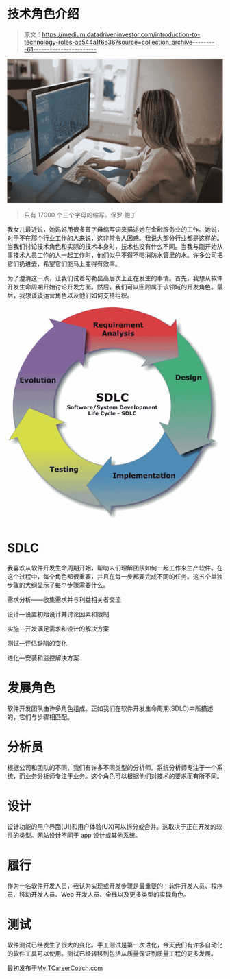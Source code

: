# 技术角色介绍

> 原文：<https://medium.datadriveninvestor.com/introduction-to-technology-roles-ac544a1f6a36?source=collection_archive---------61----------------------->

![](img/af8f7df0e7fee24afbfca8c50b260c03.png)

> 只有 17000 个三个字母的缩写。保罗·鲍丁

我女儿最近说，她妈妈用很多首字母缩写词来描述她在金融服务业的工作。她说，对于不在那个行业工作的人来说，这非常令人困惑。我说大部分行业都是这样的。当我们讨论技术角色和实际的技术本身时，技术也没有什么不同。当我与刚开始从事技术人员工作的人一起工作时，他们似乎不得不喝消防水管里的水。许多公司把它们扔进去，希望它们能马上变得有效率。

为了澄清这一点，让我们试着勾勒出高层次上正在发生的事情。首先，我想从软件开发生命周期开始讨论开发方面。然后，我们可以回顾属于该领域的开发角色。最后，我想谈谈运营角色以及他们如何支持组织。

![](img/8df4355150e931510c9e6987af641d40.png)

# SDLC

我喜欢从软件开发生命周期开始，帮助人们理解团队如何一起工作来生产软件。在这个过程中，每个角色都很重要，并且在每一步都要完成不同的任务。这五个单独步骤的大纲显示了每个步骤需要什么。

需求分析——收集需求并与利益相关者交流

设计—设置初始设计并讨论因素和限制

实施—开发满足需求和设计的解决方案

测试—评估缺陷的变化

进化—安装和监控解决方案

# 发展角色

软件开发团队由许多角色组成。正如我们在软件开发生命周期(SDLC)中所描述的，它们与步骤相匹配。

# 分析员

根据公司和团队的不同，我们有许多不同类型的分析师。系统分析师专注于一个系统，而业务分析师专注于业务。这个角色可以根据他们对技术的要求而有所不同。

# 设计

设计功能的用户界面(UI)和用户体验(UX)可以拆分或合并。这取决于正在开发的软件的类型。网站设计不同于 app 设计或其他系统。

# 履行

作为一名软件开发人员，我认为实现或开发步骤是最重要的！软件开发人员、程序员、移动开发人员、Web 开发人员、全栈以及更多类型的实现角色。

# 测试

软件测试已经发生了很大的变化。手工测试是第一次进化，今天我们有许多自动化的软件工具可以使用。测试已经转移到包括从质量保证到质量工程的更多发展。

最初发布于[MyITCareerCoach.com](https://myitcareercoach.com/introduction-into-technology-roles/)